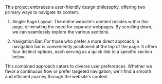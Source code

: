 This project embraces a user-friendly design philosophy, offering two primary ways to navigate its content.

1. Single-Page Layout: The entire website's content resides within this page, eliminating the need for separate webpages. By scrolling down, we can seamlessly explore the various sections.

2. Navigation Bar: For those who prefer a more direct approach, a navigation bar is conveniently positioned at the top of the page. It offers four distinct options, each serving as a quick link to a specific section below.

This combined approach caters to diverse user preferences. Whether we favor a continuous flow or prefer targeted navigation, we'll find a smooth and efficient journey through the website's content.
